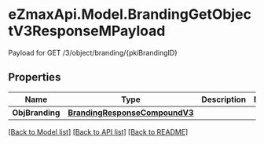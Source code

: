 # eZmaxApi.Model.BrandingGetObjectV3ResponseMPayload
Payload for GET /3/object/branding/{pkiBrandingID}

## Properties

Name | Type | Description | Notes
------------ | ------------- | ------------- | -------------
**ObjBranding** | [**BrandingResponseCompoundV3**](BrandingResponseCompoundV3.md) |  | 

[[Back to Model list]](../README.md#documentation-for-models) [[Back to API list]](../README.md#documentation-for-api-endpoints) [[Back to README]](../README.md)

